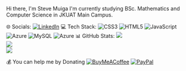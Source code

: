 Hi there, I'm Steve Muiga
I'm currently studying BSc. Mathematics and Computer Science in JKUAT Main Campus.<br>


 🌐 Socials:
[![LinkedIn](https://img.shields.io/badge/LinkedIn-%230077B5.svg?logo=linkedin&logoColor=white)](https://linkedin.com/in/linkedin.com/in/stevemuiga/) 
 💻 Tech Stack:
![CSS3](https://img.shields.io/badge/css3-%231572B6.svg?style=for-the-badge&logo=css3&logoColor=white) ![HTML5](https://img.shields.io/badge/html5-%23E34F26.svg?style=for-the-badge&logo=html5&logoColor=white) ![JavaScript](https://img.shields.io/badge/javascript-%23323330.svg?style=for-the-badge&logo=javascript&logoColor=%23F7DF1E) ![Azure](https://img.shields.io/badge/azure-%230072C6.svg?style=for-the-badge&logo=azure-devops&logoColor=white)
![MySQL](https://img.shields.io/badge/mysql-%2300f.svg?style=for-the-badge&logo=mysql&logoColor=white) ![Azure](https://img.shields.io/badge/azure-%230072C6.svg?style=for-the-badge&logo=azure-devops&logoColor=white)
 📊 GitHub Stats:
![](https://github-readme-stats.vercel.app/api?username=emuiga&theme=blue-green&hide_border=false&include_all_commits=false&count_private=true)<br/>
![](https://github-readme-streak-stats.herokuapp.com/?user=emuiga&theme=blue-green&hide_border=false)<br/>
![](https://github-readme-stats.vercel.app/api/top-langs/?username=emuiga&theme=blue-green&hide_border=false&include_all_commits=false&count_private=true&layout=compact)



  💰 You can help me by Donating
  [![BuyMeACoffee](https://img.shields.io/badge/Buy%20Me%20a%20Coffee-ffdd00?style=for-the-badge&logo=buy-me-a-coffee&logoColor=black)](https://buymeacoffee.com/https://www.buymeacoffee.com/stevemuiga) [![PayPal](https://img.shields.io/badge/PayPal-00457C?style=for-the-badge&logo=paypal&logoColor=white)](https://paypal.me/muigastephen14@gmail.com)  
